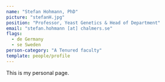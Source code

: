 ```yaml
---
name: "Stefan Hohmann, PhD"
picture: "stefanH.jpg"
position: "Professor, Yeast Genetics & Head of Department"
email: "stefan.hohmann [at] chalmers.se"
flags:
  - de Germany
  - se Sweden
person-category: "A Tenured faculty"
template: people/profile
---
```

This is my personal page.
